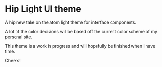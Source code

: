 # Hip Light UI theme

A hip new take on the atom light theme for interface components.

A lot of the color decisions will be based off the current color scheme of my personal site.

This theme is a work in progress and will hopefully be finished when I have time.

Cheers!
